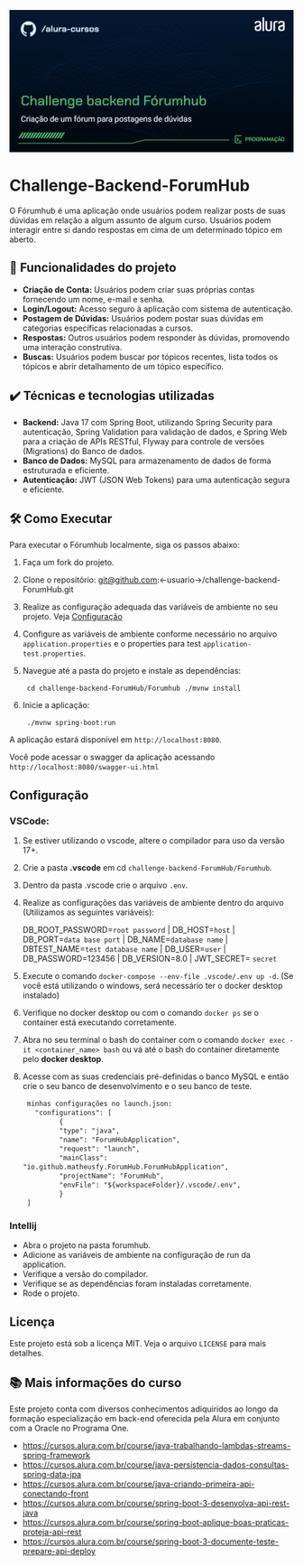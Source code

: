 
![ThumbCurso](img/thumb.png)
  
# Challenge-Backend-ForumHub

O Fórumhub é uma aplicação onde usuários podem realizar posts de suas dúvidas em relação a algum assunto de algum curso. Usuários podem interagir entre si dando respostas em cima de um determinado tópico em aberto.

## 🔨 Funcionalidades do projeto

- **Criação de Conta:** Usuários podem criar suas próprias contas fornecendo um nome, e-mail e senha.
- **Login/Logout:** Acesso seguro à aplicação com sistema de autenticação.
- **Postagem de Dúvidas:** Usuários podem postar suas dúvidas em categorias específicas relacionadas a cursos.
- **Respostas:** Outros usuários podem responder às dúvidas, promovendo uma interação construtiva.
- **Buscas:** Usuários podem buscar por tópicos recentes, lista todos os tópicos e abrir detalhamento de um tópico específico.

## ✔️ Técnicas e tecnologias utilizadas

- **Backend:** Java 17 com Spring Boot, utilizando Spring Security para autenticação, Spring Validation para validação de dados, e Spring Web para a criação de APIs RESTful, Flyway para controle de versões (Migrations) do Banco de dados.
- **Banco de Dados:** MySQL para armazenamento de dados de forma estruturada e eficiente.
- **Autenticação:** JWT (JSON Web Tokens) para uma autenticação segura e eficiente.


## 🛠️ Como Executar

Para executar o Fórumhub localmente, siga os passos abaixo:

1. Faça um fork do projeto.

2. Clone o repositório: git@github.com:<-usuario->/challenge-backend-ForumHub.git

3. Realize as configuração adequada das variáveis de ambiente no seu projeto. Veja [Configuração](#configuração)

4. Configure as variáveis de ambiente conforme necessário no arquivo `application.properties` e o properties para test `application-test.properties`. 

5. Navegue até a pasta do projeto e instale as dependências: 
   
        cd challenge-backend-ForumHub/Forumhub ./mvnw install

6. Inicie a aplicação:
   
        ./mvnw spring-boot:run

A aplicação estará disponível em `http://localhost:8080`.

Você pode acessar o swagger da aplicação acessando `http://localhost:8080/swagger-ui.html`

## Configuração

### VSCode:

1. Se estiver utilizando o vscode, altere o compilador para uso da versão 17+.
2. Crie a pasta **.vscode** em cd `challenge-backend-ForumHub/Forumhub`.
3. Dentro da pasta .vscode crie o arquivo `.env`.
4. Realize as configurações das variáveis de ambiente dentro do arquivo (Utilizamos as seguintes variáveis):

    DB_ROOT_PASSWORD=`root password` |
    DB_HOST=`host` |
    DB_PORT=`data base port` |
    DB_NAME=`database name` |
    DBTEST_NAME=`test database name` |
    DB_USER=`user` |
    DB_PASSWORD=123456 |
    DB_VERSION=8.0 |
    JWT_SECRET= `secret` 

5. Execute o comando `docker-compose --env-file .vscode/.env up -d`. (Se você está utilizando o windows, será necessário ter o docker desktop instalado)
6. Verifique no docker desktop ou com o comando `docker ps` se o container está executando corretamente.
7. Abra no seu terminal o bash do container com o comando `docker exec -it <container_name> bash` ou vá até o bash do container diretamente pelo **docker desktop**.
8. Acesse com as suas credenciais pré-definidas o banco MySQL e então crie o seu banco de desenvolvimento e o seu banco de teste. 

        minhas configurações no launch.json:
          "configurations": [
                {
                "type": "java",
                "name": "ForumHubApplication",
                "request": "launch",
                "mainClass": "io.github.matheusfy.ForumHub.ForumHubApplication",
                "projectName": "ForumHub",
                "envFile": "${workspaceFolder}/.vscode/.env",
                }
        ]

### Intellij

- Abra o projeto na pasta forumhub.
- Adicione as variáveis de ambiente na configuração de run da application. 
- Verifique a versão do compilador.
- Verifique se as dependências foram instaladas corretamente.
- Rode o projeto.

## Licença

Este projeto está sob a licença MIT. Veja o arquivo `LICENSE` para mais detalhes.

## 📚 Mais informações do curso

Este projeto conta com diversos conhecimentos adiquiridos ao longo da formação especialização em back-end oferecida pela Alura em conjunto com a Oracle no Programa One.

- https://cursos.alura.com.br/course/java-trabalhando-lambdas-streams-spring-framework
- https://cursos.alura.com.br/course/java-persistencia-dados-consultas-spring-data-jpa
- https://cursos.alura.com.br/course/java-criando-primeira-api-conectando-front
- https://cursos.alura.com.br/course/spring-boot-3-desenvolva-api-rest-java
- https://cursos.alura.com.br/course/spring-boot-aplique-boas-praticas-proteja-api-rest
- https://cursos.alura.com.br/course/spring-boot-3-documente-teste-prepare-api-deploy
  

